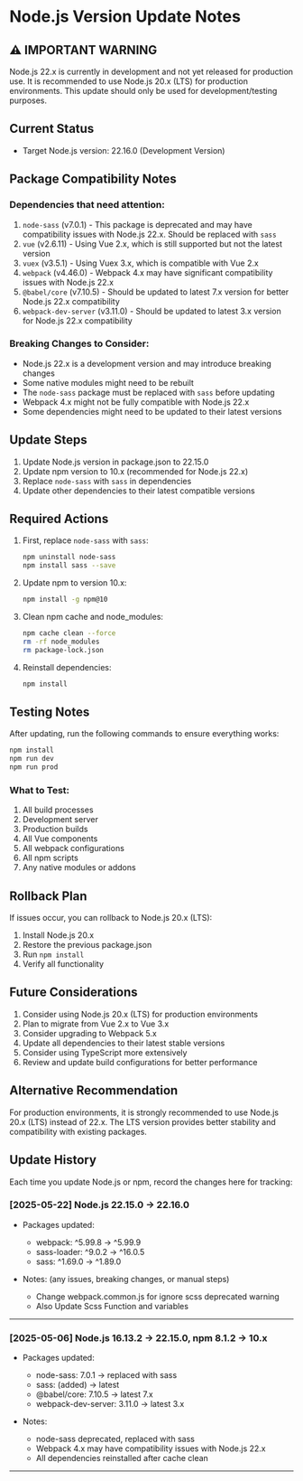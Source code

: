 # Node.js Version Update Notes

## ⚠️ IMPORTANT WARNING
Node.js 22.x is currently in development and not yet released for production use. It is recommended to use Node.js 20.x (LTS) for production environments. This update should only be used for development/testing purposes.

## Current Status
- Target Node.js version: 22.16.0 (Development Version)

## Package Compatibility Notes

### Dependencies that need attention:
1. `node-sass` (v7.0.1) - This package is deprecated and may have compatibility issues with Node.js 22.x. Should be replaced with `sass`
2. `vue` (v2.6.11) - Using Vue 2.x, which is still supported but not the latest version
3. `vuex` (v3.5.1) - Using Vuex 3.x, which is compatible with Vue 2.x
4. `webpack` (v4.46.0) - Webpack 4.x may have significant compatibility issues with Node.js 22.x
5. `@babel/core` (v7.10.5) - Should be updated to latest 7.x version for better Node.js 22.x compatibility
6. `webpack-dev-server` (v3.11.0) - Should be updated to latest 3.x version for Node.js 22.x compatibility

### Breaking Changes to Consider:
- Node.js 22.x is a development version and may introduce breaking changes
- Some native modules might need to be rebuilt
- The `node-sass` package must be replaced with `sass` before updating
- Webpack 4.x might not be fully compatible with Node.js 22.x
- Some dependencies might need to be updated to their latest versions

## Update Steps
1. Update Node.js version in package.json to 22.15.0
2. Update npm version to 10.x (recommended for Node.js 22.x)
3. Replace `node-sass` with `sass` in dependencies
4. Update other dependencies to their latest compatible versions

## Required Actions
1. First, replace `node-sass` with `sass`:
   ```bash
   npm uninstall node-sass
   npm install sass --save
   ```
2. Update npm to version 10.x:
   ```bash
   npm install -g npm@10
   ```
3. Clean npm cache and node_modules:
   ```bash
   npm cache clean --force
   rm -rf node_modules
   rm package-lock.json
   ```
4. Reinstall dependencies:
   ```bash
   npm install
   ```

## Testing Notes
After updating, run the following commands to ensure everything works:
```bash
npm install
npm run dev
npm run prod
```

### What to Test:
1. All build processes
2. Development server
3. Production builds
4. All Vue components
5. All webpack configurations
6. All npm scripts
7. Any native modules or addons

## Rollback Plan
If issues occur, you can rollback to Node.js 20.x (LTS):
1. Install Node.js 20.x
2. Restore the previous package.json
3. Run `npm install`
4. Verify all functionality

## Future Considerations
1. Consider using Node.js 20.x (LTS) for production environments
2. Plan to migrate from Vue 2.x to Vue 3.x
3. Consider upgrading to Webpack 5.x
4. Update all dependencies to their latest stable versions
5. Consider using TypeScript more extensively
6. Review and update build configurations for better performance

## Alternative Recommendation
For production environments, it is strongly recommended to use Node.js 20.x (LTS) instead of 22.x. The LTS version provides better stability and compatibility with existing packages.

## Update History

Each time you update Node.js or npm, record the changes here for tracking:

### [2025-05-22] Node.js 22.15.0 → 22.16.0

- Packages updated:
  - webpack: ^5.99.8 → ^5.99.9
  - sass-loader: ^9.0.2 → ^16.0.5
  - sass: ^1.69.0 → ^1.89.0

- Notes: (any issues, breaking changes, or manual steps)
  - Change webpack.common.js for ignore scss deprecated warning
  - Also Update Scss Function and variables

---

### [2025-05-06] Node.js 16.13.2 → 22.15.0, npm 8.1.2 → 10.x

- Packages updated:
  - node-sass: 7.0.1 → replaced with sass
  - sass: (added) → latest
  - @babel/core: 7.10.5 → latest 7.x
  - webpack-dev-server: 3.11.0 → latest 3.x

- Notes:
  - node-sass deprecated, replaced with sass
  - Webpack 4.x may have compatibility issues with Node.js 22.x
  - All dependencies reinstalled after cache clean

---